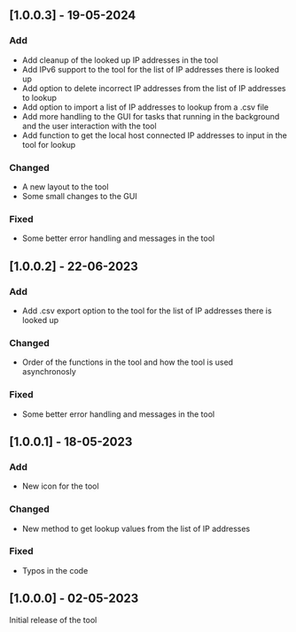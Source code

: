 ## [1.0.0.3] - 19-05-2024

### Add
- Add cleanup of the looked up IP addresses in the tool
- Add IPv6 support to the tool for the list of IP addresses there is looked up
- Add option to delete incorrect IP addresses from the list of IP addresses to lookup
- Add option to import a list of IP addresses to lookup from a .csv file
- Add more handling to the GUI for tasks that running in the background and the user interaction with the tool
- Add function to get the local host connected IP addresses to input in the tool for lookup

### Changed
- A new layout to the tool
- Some small changes to the GUI

### Fixed
- Some better error handling and messages in the tool

## [1.0.0.2] - 22-06-2023

### Add
- Add .csv export option to the tool for the list of IP addresses there is looked up

### Changed
- Order of the functions in the tool and how the tool is used asynchronosly

### Fixed
- Some better error handling and messages in the tool

## [1.0.0.1] - 18-05-2023

### Add
- New icon for the tool

### Changed
- New method to get lookup values from the list of IP addresses

### Fixed
- Typos in the code

## [1.0.0.0] - 02-05-2023

Initial release of the tool
